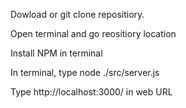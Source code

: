 Dowload or git clone repositiory. 

Open terminal and go reositiory location

Install NPM in terminal

In terminal, type node ./src/server.js

Type http://localhost:3000/ in web URL

